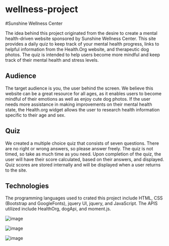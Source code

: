 # wellness-project
#Sunshine Wellness Center

The idea behind this project originated from the desire to create a mental health-driven website sponsored by Sunshine Wellness Center. This site provides a daily quiz to keep track of your mental health progress, links to helpful information from the Health.Org website, and therapeutic dog photos. The quiz is intended to help users become more mindful and keep track of their mental health and stress levels.

## Audience
The target audience is you, the user behind the screen. We believe this website can be a great resource for all ages, as it enables users to become mindful of their emotions as well as enjoy cute dog photos. If the user needs more assistance in making improvements on their mental health state, the Health.org widget allows the user to research health information specific to their age and sex.

## Quiz
We created a multiple choice quiz that consists of seven questions. There are no right or wrong answers, so please answer freely. The quiz is not timed, so take as much time as you need. Upon completion of the quiz, the user will have their score calculated, based on their answers, and displayed. Quiz scores are stored internally and will be displayed when a user returns to the site.

## Technologies
The programming languages used to crated this project include HTML, CSS (Bootstrap and GoogleFonts), jquery UI, jquery, and JavaScript. The APIS utilized include HealthOrg, dogApi, and moment.js.

![image](https://user-images.githubusercontent.com/101753839/177871470-f300aefb-7644-4f7f-abb9-584be9977f17.png)

![image](https://user-images.githubusercontent.com/101753839/177871503-8bf71913-645d-423c-951b-23dc32839b9f.png)

![image](https://user-images.githubusercontent.com/101753839/177841862-6be328a0-ac7a-4850-bfda-5ec04b5b686b.png)
